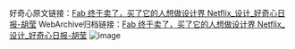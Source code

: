 好奇心原文链接：[Fab 终于卖了，买了它的人想做设计界 Netflix_设计_好奇心日报-胡莹](https://www.qdaily.com/articles/7072.html)
WebArchive归档链接：[Fab 终于卖了，买了它的人想做设计界 Netflix_设计_好奇心日报-胡莹](http://web.archive.org/web/20190623171657/https://www.qdaily.com/articles/7072.html)
![image](http://ww3.sinaimg.cn/large/007d5XDply1g3wbh6ef11j30u02sw1j1)